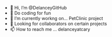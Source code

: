 - 👋 Hi, I’m @DelanceyGitHub
- 👀 Do coding for fun
- 🌱 I’m currently workng on... PetClinic project
- 💞️ Looking for collaborators on certain projects
- 📫 How to reach me ... delanceyatcary
